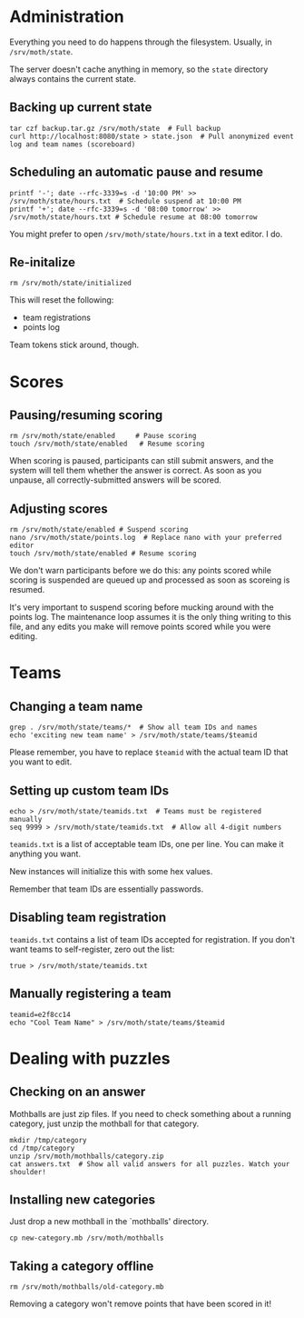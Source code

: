 Administration
=========

Everything you need to do happens through the filesystem.
Usually, in `/srv/moth/state`.

The server doesn't cache anything in memory,
so the `state` directory always contains the current state.


Backing up current state
---------------------------

    tar czf backup.tar.gz /srv/moth/state  # Full backup
    curl http://localhost:8080/state > state.json  # Pull anonymized event log and team names (scoreboard)



Scheduling an automatic pause and resume
-----------------------------------

    printf '-'; date --rfc-3339=s -d '10:00 PM' >> /srv/moth/state/hours.txt  # Schedule suspend at 10:00 PM
    printf '+'; date --rfc-3339=s -d '08:00 tomorrow' >> /srv/moth/state/hours.txt # Schedule resume at 08:00 tomorrow

You might prefer to open `/srv/moth/state/hours.txt` in a text editor.
I do.


Re-initalize
-------------------

    rm /srv/moth/state/initialized

This will reset the following:

* team registrations
* points log

Team tokens stick around, though.


Scores
=======

Pausing/resuming scoring
-------------------

    rm /srv/moth/state/enabled     # Pause scoring
    touch /srv/moth/state/enabled   # Resume scoring

When scoring is paused,
participants can still submit answers,
and the system will tell them whether the answer is correct.
As soon as you unpause,
all correctly-submitted answers will be scored.

Adjusting scores
------------------

    rm /srv/moth/state/enabled # Suspend scoring
    nano /srv/moth/state/points.log  # Replace nano with your preferred editor
    touch /srv/moth/state/enabled # Resume scoring

We don't warn participants before we do this:
any points scored while scoring is suspended are queued up and processed as soon as scoreing is resumed.

It's very important to suspend scoring before mucking around with the points log.
The maintenance loop assumes it is the only thing writing to this file,
and any edits you make will remove points scored while you were editing.


Teams
=====

Changing a team name
----------------------

    grep . /srv/moth/state/teams/*  # Show all team IDs and names
    echo 'exciting new team name' > /srv/moth/state/teams/$teamid

Please remember, you have to replace `$teamid` with the actual team ID that you want to edit.


Setting up custom team IDs
-------------------

    echo > /srv/moth/state/teamids.txt  # Teams must be registered manually
    seq 9999 > /srv/moth/state/teamids.txt  # Allow all 4-digit numbers

`teamids.txt` is a list of acceptable team IDs,
one per line.
You can make it anything you want.

New instances will initialize this with some hex values.

Remember that team IDs are essentially passwords.


Disabling team registration
---------------------

`teamids.txt` contains a list of team IDs accepted for registration.
If you don't want teams to self-register,
zero out the list:

    true > /srv/moth/state/teamids.txt


Manually registering a team
------------------

    teamid=e2f8cc14
    echo "Cool Team Name" > /srv/moth/state/teams/$teamid


Dealing with puzzles
===========

Checking on an answer
----------------------

Mothballs are just zip files.
If you need to check something about a running category,
just unzip the mothball for that category.

    mkdir /tmp/category
    cd /tmp/category
    unzip /srv/moth/mothballs/category.zip
    cat answers.txt  # Show all valid answers for all puzzles. Watch your shoulder!


Installing new categories
-------------------

Just drop a new mothball in the `mothballs' directory.

    cp new-category.mb /srv/moth/mothballs


Taking a category offline
-------------------------

    rm /srv/moth/mothballs/old-category.mb

Removing a category won't remove points that have been scored in it!
